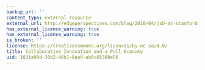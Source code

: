 ```yaml
---
backup_url: ''
content_type: external-resource
external_url: http://edgeperspectives.com/blog/2010/04/jsb-at-stanford-collaborative-innovation-and-a-pull-economy.html
has_external_licence_warning: true
has_external_license_warning: true
is_broken: ''
license: https://creativecommons.org/licenses/by-nc-sa/4.0/
title: Collaborative Innovation and a Pull Economy
uid: 1831a90d-38d2-46b1-8aa0-ab8c68380e56
---
```

